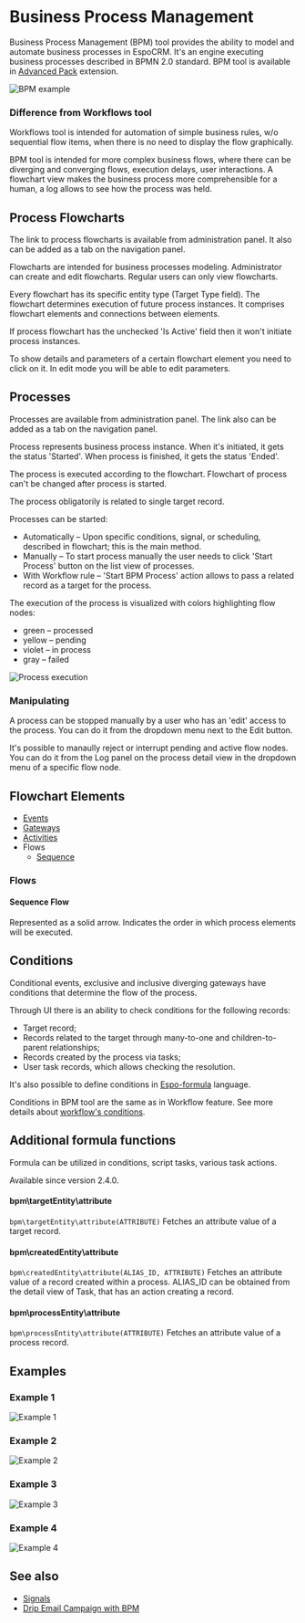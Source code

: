 # Business Process Management

Business Process Management (BPM) tool provides the ability to model and automate business processes in EspoCRM. It's an engine executing business processes described in BPMN 2.0 standard. BPM tool is available in [Advanced Pack](https://www.espocrm.com/extensions/advanced-pack/) extension.

![BPM example](https://raw.githubusercontent.com/espocrm/documentation/master/_static/images/administration/bpm/bpm-1.png)

### Difference from Workflows tool

Workflows tool is intended for automation of simple business rules, w/o sequential flow items, when there is no need to display the flow graphically.

BPM tool is intended for more complex business flows, where there can be diverging and converging flows, execution delays, user interactions. A flowchart view makes the business process more comprehensible for a human, a log allows to see how the process was held.

## Process Flowcharts

The link to process flowcharts is available from administration panel. It also can be added as a tab on the navigation panel.

Flowcharts are intended for business processes modeling. Administrator can create and edit flowcharts. Regular users can only view flowcharts.

Every flowchart has its specific entity type (Target Type field). The flowchart determines execution of future process instances. It comprises flowchart elements and connections between elements.

If process flowchart has the unchecked 'Is Active' field then it won't initiate process instances.

To show details and parameters of a certain flowchart element you need to click on it. In edit mode you will be able to edit parameters.

## Processes

Processes are available from administration panel. The link also can be added as a tab on the navigation panel.

Process represents business process instance. When it's initiated, it gets the status 'Started'. When process is finished, it gets the status 'Ended'. 

The process is executed according to the flowchart. Flowchart of process can't be changed after process is started.

The process obligatorily is related to single target record.

Processes can be started:

* Automatically – Upon specific conditions, signal, or scheduling, described in flowchart; this is the main method.
* Manually – To start process manually the user needs to click 'Start Process' button on the list view of processes.
* With Workflow rule – 'Start BPM Process' action allows to pass a related record as a target for the process.

The execution of the process is visualized with colors highlighting flow nodes:

* green – processed
* yellow – pending
* violet – in process
* gray – failed

![Process execution](https://raw.githubusercontent.com/espocrm/documentation/master/_static/images/administration/bpm/process-execution.png)

### Manipulating

A process can be stopped manually by a user who has an 'edit' access to the process. You can do it from the dropdown menu next to the Edit button.

It's possible to manaully reject or interrupt pending and active flow nodes. You can do it from the Log panel on the process detail view in the dropdown menu of a specific flow node.

## Flowchart Elements

* [Events](bpm-events.md)
* [Gateways](bpm-gateways.md)
* [Activities](bpm-activities.md)
* Flows
  * [Sequence](#user-content-sequence-flow)


### Flows

#### Sequence Flow

Represented as a solid arrow. Indicates the order in which process elements will be executed.

## Conditions

Conditional events, exclusive and inclusive diverging gateways have conditions that determine the flow of the process.

Through UI there is an ability to check conditions for the following records:

* Target record;
* Records related to the target through many-to-one and children-to-parent relationships;
* Records created by the process via tasks;
* User task records, which allows checking the resolution.

It's also possible to define conditions in [Espo-formula](formula.md) language.

Conditions in BPM tool are the same as in Workflow feature. See more details about [workflow's conditions](workflows.md#conditions).

## Additional formula functions

Formula can be utilized in conditions, script tasks, various task actions. 

Available since version 2.4.0.

#### bpm\targetEntity\attribute

`bpm\targetEntity\attribute(ATTRIBUTE)` Fetches an attribute value of a target record.

#### bpm\createdEntity\attribute

`bpm\createdEntity\attribute(ALIAS_ID, ATTRIBUTE)` Fetches an attribute value of a record created within a process. ALIAS_ID can be obtained from the detail view of Task, that has an action creating a record.

#### bpm\processEntity\attribute

`bpm\processEntity\attribute(ATTRIBUTE)` Fetches an attribute value of a process record.


## Examples

### Example 1

![Example 1](https://raw.githubusercontent.com/espocrm/documentation/master/_static/images/administration/bpm/example-1.png)

### Example 2

![Example 2](https://raw.githubusercontent.com/espocrm/documentation/master/_static/images/administration/bpm/example-2.png)

### Example 3

![Example 3](https://raw.githubusercontent.com/espocrm/documentation/master/_static/images/administration/bpm/example-3.png)

### Example 4

![Example 4](https://raw.githubusercontent.com/espocrm/documentation/master/_static/images/administration/bpm/example-4.png)

## See also

* [Signals](bpm-signals.md)
* [Drip Email Campaign with BPM](bpm-drip-email-campaign.md)

